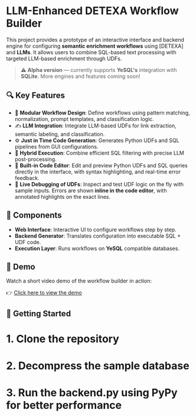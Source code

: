 # LLM-Enhanced DETEXA Workflow Builder

This project provides a prototype of an interactive interface and backend engine for configuring **semantic enrichment workflows** using [DETEXA] and **LLMs**. It allows users to combine SQL-based text processing with targeted LLM-based enrichment through UDFs.

> ⚠️ **Alpha version** — currently supports **YeSQL's** integration with **SQLite**. More engines and features coming soon!

## 🔍 Key Features

- 🧱 **Modular Workflow Design**: Define workflows using pattern matching, normalization, prompt templates, and classification logic.
- ✍️ **LLM Integration**: Integrate LLM-based UDFs for link extraction, semantic labeling, and classification.
- ⚙️ **Just in Time Code Generation**: Generates Python UDFs and SQL pipelines from GUI configurations.
- 🧪 **Hybrid Execution**: Combine efficient SQL filtering with precise LLM post-processing.
- 📝 **Built-in Code Editor**: Edit and preview Python UDFs and SQL queries directly in the interface, with syntax highlighting, and real-time error feedback.
- 🐞 **Live Debugging of UDFs**: Inspect and test UDF logic on the fly with sample inputs. Errors are shown **inline in the code editor**, with annotated highlights on the exact lines.

## 🧰 Components

- **Web Interface**: Interactive UI to configure workflows step by step.
- **Backend Generator**: Translates configuration into executable SQL + UDF code.
- **Execution Layer**: Runs workflows on **YeSQL** compatible databases. 

## 🎥 Demo

Watch a short video demo of the workflow builder in action:

👉 [Click here to view the demo](https://doi.org/10.5281/zenodo.16450765
)


## 🚀 Getting Started

# 1. Clone the repository
# 2. Decompress the sample database
# 3. Run the backend.py using PyPy for better performance
